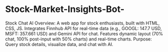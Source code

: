 # Stock-Market-Insights-Bot-
Stock Chat AI Overview: A web app for stock enthusiasts, built with HTML, CSS, JS. Integrates Finnhub API for real-time data (e.g., GOOGL: 147.7 USD, MSFT: 357.661 USD) and Gemini API for chat. Features dynamic layout (70% chat, 100% post-input with 50% charts) and real-time charts.  Purpose: Query stock details, visualize data, and chat with AI.
